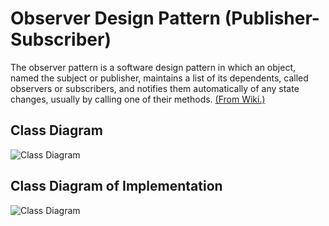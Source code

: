 # Observer Design Pattern (Publisher-Subscriber)

The observer pattern is a software design pattern in which an object, named the subject or publisher, maintains a list of its dependents, called observers or subscribers, and notifies them automatically of any state changes, usually by calling one of their methods.
[(From Wiki.)](https://en.wikipedia.org/wiki/Observer_pattern)

## Class Diagram

![Class Diagram](http://www.plantuml.com/plantuml/proxy?cache=no&src=https://raw.githubusercontent.com/JurajX/Notes/design-patterns/DesignPatterns/Observer/theory.puml)

## Class Diagram of Implementation

![Class Diagram](http://www.plantuml.com/plantuml/proxy?cache=no&src=https://raw.githubusercontent.com/JurajX/Notes/design-patterns/DesignPatterns/Observer/impl.puml)
